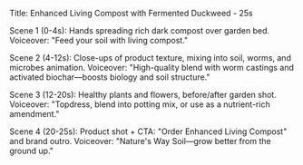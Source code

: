 Title: Enhanced Living Compost with Fermented Duckweed - 25s

Scene 1 (0-4s): Hands spreading rich dark compost over garden bed.
Voiceover: "Feed your soil with living compost."

Scene 2 (4-12s): Close-ups of product texture, mixing into soil, worms, and microbes animation.
Voiceover: "High-quality blend with worm castings and activated biochar—boosts biology and soil structure."

Scene 3 (12-20s): Healthy plants and flowers, before/after garden shot.
Voiceover: "Topdress, blend into potting mix, or use as a nutrient-rich amendment."

Scene 4 (20-25s): Product shot + CTA: "Order Enhanced Living Compost" and brand outro.
Voiceover: "Nature's Way Soil—grow better from the ground up."